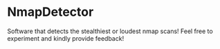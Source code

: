 # NmapDetector
Software that detects the stealthiest or loudest nmap scans! Feel free to  experiment and kindly provide feedback!
